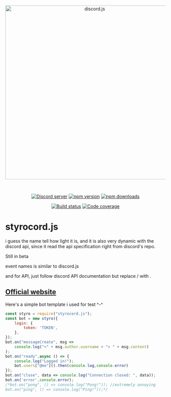 <div align="center">
	<br />
	<p>
		<a href="https://dreamnity.in/styrocord.js"><img src="https://discord.jss.org/static/logo.svg" width="546" alt="discord.js" /></a>
	</p>
	<br />
	<p>
		<a href="https://discord.dreamnity.in/"><img src="https://img.shields.io/discord/222078108977594368?color=5865F2&logo=discord&logoColor=white" alt="Discord server" /></a>
		<a href="https://www.npmjs.com/package/styrocord.js"><img src="https://img.shields.io/npm/v/styrocord.js.svg?maxAge=3600" alt="npm version" /></a>
		<a href="https://www.npmjs.com/package/styrocord.js"><img src="https://img.shields.io/npm/dt/styrocord.js.svg?maxAge=3600" alt="npm downloads" /></a>
	</p>
	<p>
		<a href="https://github.com/dreamnity/styrocord.js/actions"><img src="https://github.com/dreamnity/styrocord.js/actions/workflows/npm-publish.yml/badge.svg" alt="Build status" /></a>
		<a href="https://codecov.io/gh/dreamnity/styrocord.js" ><img src="https://codecov.io/gh/dreamnity/styrocord.js/branch/main/graph/badge.svg?precision=2" alt="Code coverage" /></a>
	</p>
</div>

# styrocord.js
i guess the name tell how light it is, and it is also very dynamic with the discord api, since it read the api specification right from discord's repo.

Still in beta

event names is similar to discord.js

and for API, just follow discord API documentation but replace / with .

## [Official website](https://dreamnity.in/styrocord.js)

Here's a simple bot template i used for test ^-^

```js
const styro = require("styrocord.js");
const bot = new styro({
	login: {
		token: 'TOKEN',
	},
});
bot.on("messageCreate", msg =>
	console.log("<" + msg.author.username + "> " + msg.content)
);
bot.on("ready",async () => {
	console.log("Logged in!");
	bot.users["@me"]().then(console.log,console.error)
});
bot.on("close", data => console.log("Connection closed: ", data));
bot.on('error',console.error);
/*bot.on("pong", () => console.log("Pong!")); //extremely annoying
bot.on("ping", () => console.log("Ping!"));*/
```

